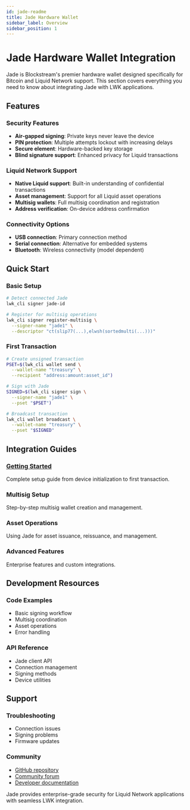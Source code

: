 ```yaml
---
id: jade-readme
title: Jade Hardware Wallet
sidebar_label: Overview
sidebar_position: 1
---
```


# Jade Hardware Wallet Integration

Jade is Blockstream's premier hardware wallet designed specifically for Bitcoin and Liquid Network support. This section covers everything you need to know about integrating Jade with LWK applications.

## Features

### Security Features
- **Air-gapped signing**: Private keys never leave the device
- **PIN protection**: Multiple attempts lockout with increasing delays
- **Secure element**: Hardware-backed key storage
- **Blind signature support**: Enhanced privacy for Liquid transactions

### Liquid Network Support
- **Native Liquid support**: Built-in understanding of confidential transactions
- **Asset management**: Support for all Liquid asset operations
- **Multisig wallets**: Full multisig coordination and registration
- **Address verification**: On-device address confirmation

### Connectivity Options
- **USB connection**: Primary connection method
- **Serial connection**: Alternative for embedded systems
- **Bluetooth**: Wireless connectivity (model dependent)

## Quick Start

### Basic Setup
```bash
# Detect connected Jade
lwk_cli signer jade-id

# Register for multisig operations
lwk_cli signer register-multisig \
  --signer-name "jade1" \
  --descriptor "ct(slip77(...),elwsh(sortedmulti(...)))"
```

### First Transaction
```bash
# Create unsigned transaction
PSET=$(lwk_cli wallet send \
  --wallet-name "treasury" \
  --recipient "address:amount:asset_id")

# Sign with Jade
SIGNED=$(lwk_cli signer sign \
  --signer-name "jade1" \
  --pset "$PSET")

# Broadcast transaction
lwk_cli wallet broadcast \
  --wallet-name "treasury" \
  --pset "$SIGNED"
```

## Integration Guides

### [Getting Started](../jade.md)
Complete setup guide from device initialization to first transaction.

### Multisig Setup
Step-by-step multisig wallet creation and management.

### Asset Operations
Using Jade for asset issuance, reissuance, and management.

### Advanced Features
Enterprise features and custom integrations.

## Development Resources

### Code Examples
- Basic signing workflow
- Multisig coordination
- Asset operations
- Error handling

### API Reference
- Jade client API
- Connection management
- Signing methods
- Device utilities

## Support

### Troubleshooting
- Connection issues
- Signing problems
- Firmware updates

### Community
- [GitHub repository](https://github.com/Blockstream/jade)
- [Community forum](https://help.blockstream.com)
- [Developer documentation](https://jade.readthedocs.io)

Jade provides enterprise-grade security for Liquid Network applications with seamless LWK integration.
